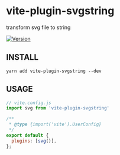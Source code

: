 # vite-plugin-svgstring
transform svg file to string

<a href="https://www.npmjs.com/package/vite-plugin-svgstring" target="_blank"><img src="https://img.shields.io/npm/v/vite-plugin-svgstring?style=flat-square" alt="Version"></a>

## INSTALL

```shell
yarn add vite-plugin-svgstring --dev
```

## USAGE

```js
// vite.config.js
import svg from 'vite-plugin-svgstring'

/**
 * @type {import('vite').UserConfig}
 */
export default {
  plugins: [svg()],
};

```

